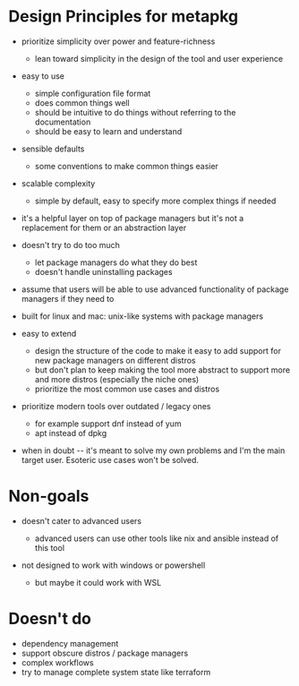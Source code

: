 # Design Principles for metapkg

- prioritize simplicity over power and feature-richness
    - lean toward simplicity in the design of the tool and user experience

- easy to use
    - simple configuration file format
    - does common things well
    - should be intuitive to do things without referring to the documentation
    - should be easy to learn and understand
- sensible defaults
    - some conventions to make common things easier

- scalable complexity
    - simple by default, easy to specify more complex things if needed

- it's a helpful layer on top of package managers but it's not a replacement for them or an abstraction layer

- doesn't try to do too much
    - let package managers do what they do best
    - doesn't handle uninstalling packages

- assume that users will be able to use advanced functionality of package managers if they need to

- built for linux and mac: unix-like systems with package managers

- easy to extend
    - design the structure of the code to make it easy to add support for new package managers on different distros
    - but don't plan to keep making the tool more abstract to support more and more distros (especially the niche ones)
    - prioritize the most common use cases and distros

- prioritize modern tools over outdated / legacy ones
    - for example support dnf instead of yum
    - apt instead of dpkg

- when in doubt -- it's meant to solve my own problems and I'm the main target user. Esoteric use cases won't be solved.

# Non-goals

- doesn't cater to advanced users
    - advanced users can use other tools like nix and ansible instead of this tool

- not designed to work with windows or powershell
    - but maybe it could work with WSL

# Doesn't do
- dependency management
- support obscure distros / package managers
- complex workflows
- try to manage complete system state like terraform

